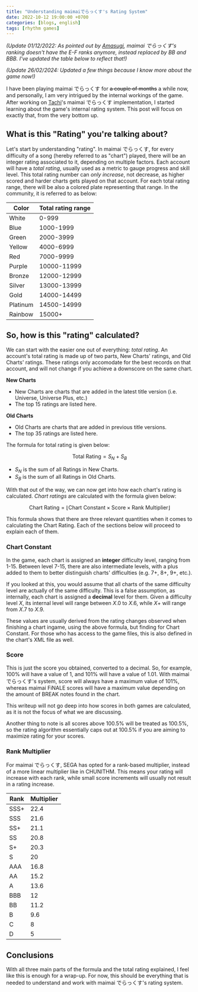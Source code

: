 ```yaml
---
title: "Understanding maimaiでらっくす's Rating System"
date: 2022-10-12 19:00:00 +0700
categories: [blogs, english]
tags: [rhythm games]
---
```


_(Update 01/12/2022: As pointed out by [Amasugi](https://twitter.com/meyyosu),
maimai でらっくす's ranking doesn't have the E-F ranks anymore, instead replaced
by BB and BBB. I've updated the table below to reflect that!)_

_(Update 26/02/2024: Updated a few things because I know more about the game
now!)_

I have been playing maimai でらっくす for ~~a couple of months~~ a while now,
and personally, I am very intrigued by the internal workings of the game.
After working on [Tachi](https://github.com/TNG-dev/Tachi)'s maimai でらっくす
implementation, I started learning about the game's internal rating system.
This post will focus on exactly that, from the very bottom up.

## What is this "Rating" you're talking about?

Let's start by understanding "rating". In maimai でらっくす, for every difficulty
of a song (hereby referred to as "chart") played, there will be an integer rating
associated to it, depending on multiple factors. Each account will have a
_total rating_, usually used as a metric to gauge progress and skill level. This
total rating number can _only increase_, not decrease, as higher scored and harder
charts gets played on that account. For each total rating range, there will be
also a colored plate representing that range. In the community, it is referred
to as below:

| Color    | Total rating range |
| -------- | ------------------ |
| White    | 0-999              |
| Blue     | 1000-1999          |
| Green    | 2000-3999          |
| Yellow   | 4000-6999          |
| Red      | 7000-9999          |
| Purple   | 10000-11999        |
| Bronze   | 12000-12999        |
| Silver   | 13000-13999        |
| Gold     | 14000-14499        |
| Platinum | 14500-14999        |
| Rainbow  | 15000+             |

## So, how is this "rating" calculated?

We can start with the easier one out of everything: _total rating_. An account's
total rating is made up of two parts, New Charts' ratings, and Old Charts'
ratings. These ratings only accomodate for the best records on that account, and
will not change if you achieve a downscore on the same chart.

**New Charts**

-   New Charts are charts that are added in the latest title version (i.e.
    Universe, Universe Plus, etc.)
-   The top 15 ratings are listed here.

**Old Charts**

-   Old Charts are charts that are added in previous title versions.
-   The top 35 ratings are listed here.

The formula for total rating is given below:

$$\text{Total Rating} = S_N + S_B$$

-   $S_N$ is the sum of all Ratings in New Charts.
-   $S_B$ is the sum of all Ratings in Old Charts.

With that out of the way, we can now get into how each chart's rating is
calculated. _Chart ratings_ are calculated with the formula given below:

$$\text{Chart Rating} = \lfloor\text{Chart Constant} \times \text{Score} \times \text{Rank Multiplier}\rfloor$$

This formula shows that there are three relevant quantities when it comes to
calculating the Chart Rating. Each of the sections below will proceed to explain
each of them.

### Chart Constant

In the game, each chart is assigned an **integer** difficulty level, ranging
from 1-15. Between level 7-15, there are also intermediate levels, with a plus
added to them to better distinguish charts' difficulties (e.g. 7+, 8+, 9+,
etc.).

If you looked at this, you would assume that all charts of the same difficulty
level are actually of the same difficulty. This is a false assumption, as
internally, each chart is assigned a **decimal** level for them. Given a
difficulty level $X$, its internal level will range between $X.0$ to $X.6$,
while $X+$ will range from $X.7$ to $X.9$.

These values are usually derived from the rating changes observed when finishing
a chart ingame, using the above formula, but finding for $\text{Chart Constant}$.
For those who has access to the game files, this is also defined in the chart's
XML file as well.

### Score

This is just the score you obtained, converted to a decimal. So, for example,
100% will have a value of 1, and 101% will have a value of 1.01. With
maimai でらっくす's system, score will always have a maximum value of 101%,
whereas maimai FiNALE scores will have a maximum value depending on the amount
of BREAK notes found in the chart.

This writeup will not go deep into how scores in both games are calculated, as
it is not the focus of what we are discussing.

Another thing to note is all scores above 100.5% will be treated as 100.5%, so
the rating algorithm essentially caps out at 100.5% if you are aiming to
maximize rating for your scores.

### Rank Multiplier

For maimai でらっくす, SEGA has opted for a rank-based multiplier, instead of a
more linear multiplier like in CHUNITHM. This means your rating will increase
with each rank, while small score increments will usually not result
in a rating increase.

| Rank | Multiplier |
| ---- | ---------- |
| SSS+ | 22.4       |
| SSS  | 21.6       |
| SS+  | 21.1       |
| SS   | 20.8       |
| S+   | 20.3       |
| S    | 20         |
| AAA  | 16.8       |
| AA   | 15.2       |
| A    | 13.6       |
| BBB  | 12         |
| BB   | 11.2       |
| B    | 9.6        |
| C    | 8          |
| D    | 5          |

## Conclusions

With all three main parts of the formula and the total rating explained, I feel
like this is enough for a wrap-up. For now, this should be everything that is
needed to understand and work with maimai でらっくす's rating system.

